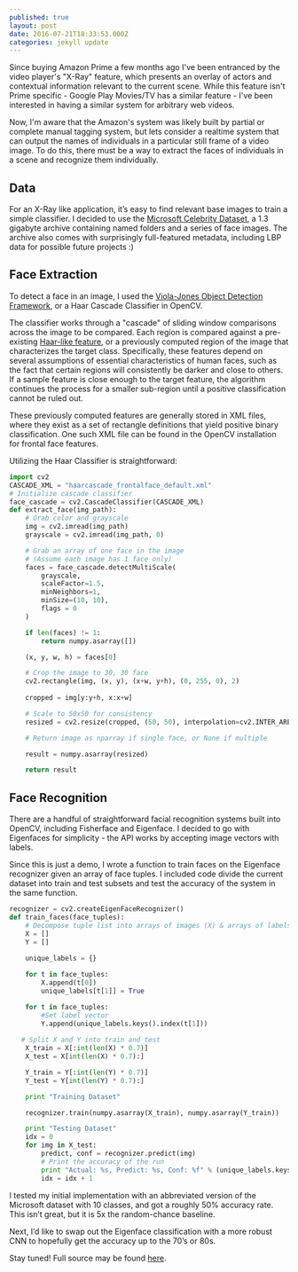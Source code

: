 ```yaml
---
published: true
layout: post
date: 2016-07-21T18:33:53.000Z
categories: jekyll update
---
```

Since buying Amazon Prime a few months ago I've been entranced by the video player's "X-Ray" feature, which presents an overlay of actors and contextual information relevant to the current scene. While this feature isn't Prime specific - Google Play Movies/TV has a similar feature - I've been interested in having a similar system for arbitrary web videos.  

Now, I'm aware that the Amazon's system was likely built by partial or complete manual tagging system, but lets consider a realtime system that can output the names of individuals in a particular still frame of a video image. To do this, there must be a way to extract the faces of individuals in a scene and recognize them individually. 

## Data

For an X-Ray like application, it’s easy to find relevant base images to train a simple classifier. I decided to use the [Microsoft Celebrity Dataset](https://www.microsoft.com/en-us/research/project/msra-cfw-data-set-of-celebrity-faces-on-the-web/), a 1.3 gigabyte archive containing named folders and a series of face images.  The archive also comes with surprisingly full-featured metadata, including LBP data for possible future projects :) 


## Face Extraction

To detect a face in an image, I used the [Viola-Jones Object Detection Framework](https://www.cs.cmu.edu/~efros/courses/LBMV07/Papers/viola-cvpr-01.pdf), or a Haar Cascade Classifier in OpenCV. 

The classifier works through a "cascade" of sliding window comparisons across the image to be compared. Each region is compared against a pre-existing [Haar-like feature](https://en.wikipedia.org/wiki/Haar-like_features), or a previously computed region of the image that characterizes the target class. Specifically, these features depend on several assumptions of essential characteristics of human faces, such as the fact that certain regions will consistently be darker and close to others. If a sample feature is close enough to the target feature, the algorithm continues the process for a smaller sub-region until a positive classification cannot be ruled out. 

These previously computed features are generally stored in XML files, where they exist as a set of rectangle definitions that yield positive binary classification. One such XML file can be found in the OpenCV installation for frontal face features.

Utilizing the Haar Classifier is straightforward: 

```python 
import cv2
CASCADE_XML = "haarcascade_frontalface_default.xml"
# Initialize cascade classifier
face_cascade = cv2.CascadeClassifier(CASCADE_XML)
def extract_face(img_path):
    # Grab color and grayscale 
    img = cv2.imread(img_path)
    grayscale = cv2.imread(img_path, 0)

    # Grab an array of one face in the image
    # (Assume each image has 1 face only)
    faces = face_cascade.detectMultiScale(
        grayscale,           
        scaleFactor=1.5,
        minNeighbors=1,  
        minSize=(10, 10),
        flags = 0
    )

    if len(faces) != 1:
        return numpy.asarray([])

    (x, y, w, h) = faces[0]

    # Crop the image to 30, 30 face
    cv2.rectangle(img, (x, y), (x+w, y+h), (0, 255, 0), 2)
   
    cropped = img[y:y+h, x:x+w]

    # Scale to 50x50 for consistency 
    resized = cv2.resize(cropped, (50, 50), interpolation=cv2.INTER_AREA)

    # Return image as nparray if single face, or None if multiple

    result = numpy.asarray(resized)

    return result
```


## Face Recognition

There are a handful of straightforward facial recognition systems built into OpenCV, including Fisherface and Eigenface. I decided to go with Eigenfaces for simplicity - the API works by accepting image vectors with labels. 

Since this is just a demo, I wrote a function to train faces on the Eigenface recognizer given an array of face tuples. I included code divide the current dataset into train and test subsets and test the accuracy of the system in the same function. 

```python 
recognizer = cv2.createEigenFaceRecognizer()
def train_faces(face_tuples):
    # Decompose tuple list into arrays of images (X) & arrays of labels (Y)
    X = []
    Y = []
     
    unique_labels = {}

    for t in face_tuples:
        X.append(t[0])
        unique_labels[t[1]] = True

    for t in face_tuples:
        #Set label vector
        Y.append(unique_labels.keys().index(t[1]))
 
   # Split X and Y into train and test
    X_train = X[:int(len(X) * 0.7)]
    X_test = X[int(len(X) * 0.7):]

    Y_train = Y[:int(len(Y) * 0.7)]
    Y_test = Y[int(len(Y) * 0.7):]

    print "Training Dataset"

    recognizer.train(numpy.asarray(X_train), numpy.asarray(Y_train))

    print "Testing Dataset"
    idx = 0
    for img in X_test:
        predict, conf = recognizer.predict(img)
        # Print the accuracy of the run
        print "Actual: %s, Predict: %s, Conf: %f" % (unique_labels.keys()[Y_test[idx]], unique_labels.keys()[predict], conf)
        idx = idx + 1
```

I tested my initial implementation with an abbreviated version of the Microsoft dataset with 10 classes, and got a roughly 50% accuracy rate. This isn’t great, but it is 5x the random-chance baseline. 

Next, I’d like to swap out the Eigenface classification with a more robust CNN to hopefully get the accuracy up to the 70’s or 80s. 

Stay tuned! Full source may be found [here](https://github.com/akhilcacharya/YRay).
